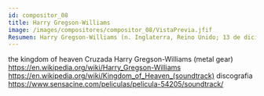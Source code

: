```yaml
---
id: compositor_08
title: Harry Gregson-Williams
image: /images/compositores/compositor_08/VistaPrevia.jfif
Resumen: Harry Gregson-Williams (n. Inglaterra, Reino Unido; 13 de diciembre de 1961) es un compositor inglés hermano del también compositor Rupert Gregson-Williams. Es uno de los compositores más codiciados de Hollywood que ha trabajado en una gran variedad de proyectos de alto perfil, tanto en animación, como en películas con actores reales, o en videojuegos, entre los cuales se encuentra la banda sonora de la película "Las Crónicas de Narnia" o de la saga Metal Gear Solid.
---
```

the kingdom of heaven Cruzada
	Harry Gregson-Williams (metal gear)
		https://en.wikipedia.org/wiki/Harry_Gregson-Williams
		https://en.wikipedia.org/wiki/Kingdom_of_Heaven_(soundtrack)
	discografia
		https://www.sensacine.com/peliculas/pelicula-54205/soundtrack/